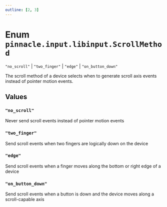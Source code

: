 ```yaml
---
outline: [2, 3]
---
```


# Enum `pinnacle.input.libinput.ScrollMethod`
<Badge type="tip" text="key" />

`"no_scroll"` | `"two_finger"` | `"edge"` | `"on_button_down"`

The scroll method of a device selects when to generate scroll axis events instead of pointer motion events.

## Values

### `"no_scroll"`

Never send scroll events instead of pointer motion events

### `"two_finger"`

Send scroll events when two fingers are logically down on the device

### `"edge"`

Send scroll events when a finger moves along the bottom or right edge of a device

### `"on_button_down"`

Send scroll events when a button is down and the device moves along a scroll-capable axis

